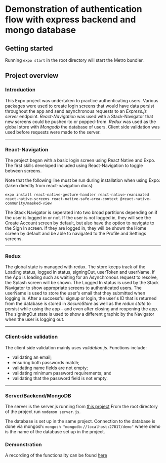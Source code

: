 # Demonstration of authentication flow with express backend and mongo database

## Getting started

Running `expo start` in the root directory will start the Metro bundler.

## Project overview

### Introduction

This Expo project was undertaken to practice authenticating users. Various packages were used to create login screens that would have data persist throughout the app and send asynchronous requests to an _Express.js server_ endpoint. _React-Navigation_ was used with a Stack-Navigator that new screens could be pushed-to or popped-from. _Redux_ was used as the global store with _Mongodb_ the database of users. Client side validation was used before requests were made to the server.

---

### React-Navigation

The project began with a basic login screen using React Native and Expo. The first skills developed included using React-Navigation to toggle between screens.

Note that the following line must be run during installation when using Expo: (taken directly from react-navigation docs)

`expo install react-native-gesture-handler react-native-reanimated react-native-screens react-native-safe-area-context @react-native-community/masked-view`

The Stack Navigator is seperated into two broad partitions depending on if the user is logged in or not. If the user is not logged in, they will see the Create Account screen by default, but also have the option to navigate to the Sign In screen. If they are logged in, they will be shown the Home screen by default and be able to navigated to the Profile and Settings screens.

---

### Redux

The global state is managed with redux. The store keeps track of the Loading status, logged in status, signingOut, userToken and userName. If the App is loading such as waiting for an Asynchronous request to resolve, the Splash screen will be shown. The Logged In status is used by the Stack Navigator to show appropriate screens to authenticated users. The userName is used to store the user's email that they submitted when logging in. After a successful signup or login, the user's ID that is returned from the database is stored in _SecureStore_ as well as the _redux state_ to persist while using the app - and even after closing and reopening the app. The signingOut state is used to show a different graphic by the Navigator when the user is logging out.

---

### Client-side validation

The client side validation mainly uses _validation.js_. Functions include:

- validating an email;
- ensuring both passwords match;
- validating name fields are not empty;
- validating minimum password requirements; and
- validating that the password field is not empty.

---

### Server/Backend/MongoDB

The server is the server.js running from [this project](https://github.com/christopher-1989/single-page-auth-hash-sanitation-validation)
From the root directory of the project run `nodemon server.js`.

The database is set up in the same project. Connection to the database is done via mongosh:
`mongosh "mongodb://localhost:27017/demo"` where demo is the name of the database set up in the project.

### Demonstration

A recording of the functionality can be found [here](https://github.com/christopher-1989/authentication-flow-express-server-mongodb/blob/main/Simulator%20Screen%20Recording%20-%20iPhone%2012%20Pro%20Max%20-%202021-09-28%20at%2017.01.08.mp4?raw=true)
